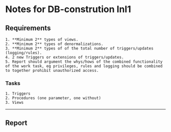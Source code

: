 # Notes for DB-constrution Inl1

## Requirements
    1. **Minimum 2** types of views.
    2. **Minimum 2** types of denormalizations.
    3. **Minimum 2** types of of the total number of triggers/updates (logging/rules).
    4. 2 new Triggers or extensions of triggers/updates.
    5. Report should argument the whys/hows of the combined functionality of the work task, eg privileges, rules and logging should be combined to together prohibit unauthorized access. 
 
### Tasks  
    1. Triggers
    2. Procedures (one parameter, one without)
    3. Views

---
## Report


